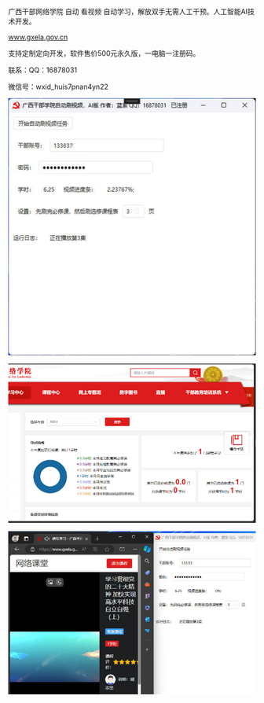广西干部网络学院  自动 看视频    自动学习，解放双手无需人工干预。人工智能AI技术开发。

www.gxela.gov.cn  

支持定制定向开发，软件售价500元永久版，一电脑一注册码。

联系：QQ：16878031

微信号：wxid_huis7pnan4yn22

![image](界面.jpg)

![学时分](学时分.jpg)

![浏览器](浏览器.jpg)